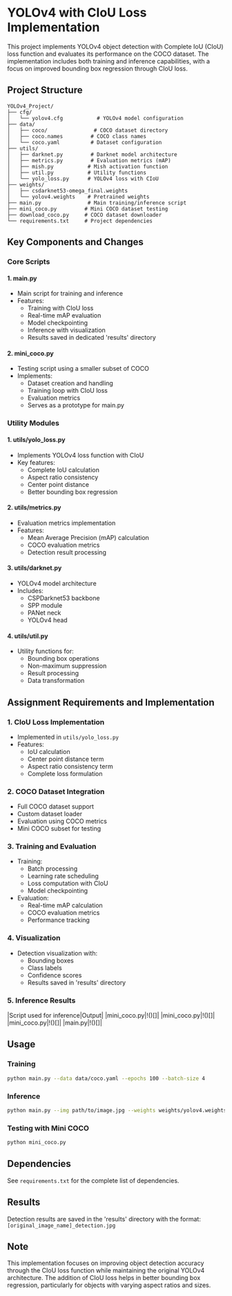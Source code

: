 # YOLOv4 with CIoU Loss Implementation

This project implements YOLOv4 object detection with Complete IoU (CIoU) loss function and evaluates its performance on the COCO dataset. The implementation includes both training and inference capabilities, with a focus on improved bounding box regression through CIoU loss.

## Project Structure

```
YOLOv4_Project/
├── cfg/
│   └── yolov4.cfg           # YOLOv4 model configuration
├── data/
│   ├── coco/               # COCO dataset directory
│   ├── coco.names         # COCO class names
│   └── coco.yaml          # Dataset configuration
├── utils/
│   ├── darknet.py         # Darknet model architecture
│   ├── metrics.py         # Evaluation metrics (mAP)
│   ├── mish.py           # Mish activation function
│   ├── util.py           # Utility functions
│   └── yolo_loss.py      # YOLOv4 loss with CIoU
├── weights/
│   ├── csdarknet53-omega_final.weights
│   └── yolov4.weights    # Pretrained weights
├── main.py               # Main training/inference script
├── mini_coco.py         # Mini COCO dataset testing
├── download_coco.py     # COCO dataset downloader
└── requirements.txt     # Project dependencies
```

## Key Components and Changes

### Core Scripts

#### 1. main.py
- Main script for training and inference
- Features:
  - Training with CIoU loss
  - Real-time mAP evaluation
  - Model checkpointing
  - Inference with visualization
  - Results saved in dedicated 'results' directory

#### 2. mini_coco.py
- Testing script using a smaller subset of COCO
- Implements:
  - Dataset creation and handling
  - Training loop with CIoU loss
  - Evaluation metrics
  - Serves as a prototype for main.py

### Utility Modules

#### 1. utils/yolo_loss.py
- Implements YOLOv4 loss function with CIoU
- Key features:
  - Complete IoU calculation
  - Aspect ratio consistency
  - Center point distance
  - Better bounding box regression

#### 2. utils/metrics.py
- Evaluation metrics implementation
- Features:
  - Mean Average Precision (mAP) calculation
  - COCO evaluation metrics
  - Detection result processing

#### 3. utils/darknet.py
- YOLOv4 model architecture
- Includes:
  - CSPDarknet53 backbone
  - SPP module
  - PANet neck
  - YOLOv4 head

#### 4. utils/util.py
- Utility functions for:
  - Bounding box operations
  - Non-maximum suppression
  - Result processing
  - Data transformation

## Assignment Requirements and Implementation

### 1. CIoU Loss Implementation
- Implemented in `utils/yolo_loss.py`
- Features:
  - IoU calculation
  - Center point distance term
  - Aspect ratio consistency term
  - Complete loss formulation

### 2. COCO Dataset Integration
- Full COCO dataset support
- Custom dataset loader
- Evaluation using COCO metrics
- Mini COCO subset for testing

### 3. Training and Evaluation
- Training:
  - Batch processing
  - Learning rate scheduling
  - Loss computation with CIoU
  - Model checkpointing
- Evaluation:
  - Real-time mAP calculation
  - COCO evaluation metrics
  - Performance tracking

### 4. Visualization
- Detection visualization with:
  - Bounding boxes
  - Class labels
  - Confidence scores
  - Results saved in 'results' directory

### 5. Inference Results

|Script used for inference|Output|
|mini_coco.py|!()[]|
|mini_coco.py|!()[]|
|mini_coco.py|!()[]|
|main.py|!()[]|


## Usage

### Training
```bash
python main.py --data data/coco.yaml --epochs 100 --batch-size 4
```

### Inference
```bash
python main.py --img path/to/image.jpg --weights weights/yolov4.weights
```

### Testing with Mini COCO
```bash
python mini_coco.py
```

## Dependencies
See `requirements.txt` for the complete list of dependencies.

## Results
Detection results are saved in the 'results' directory with the format:
`[original_image_name]_detection.jpg`

## Note
This implementation focuses on improving object detection accuracy through the CIoU loss function while maintaining the original YOLOv4 architecture. The addition of CIoU loss helps in better bounding box regression, particularly for objects with varying aspect ratios and sizes.
